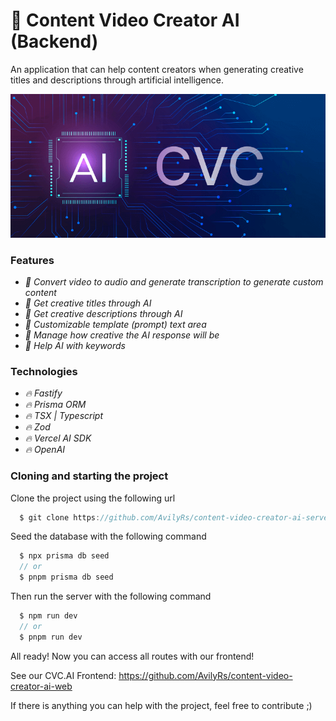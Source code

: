# :robot: Content Video Creator AI (Backend)

An application that can help content creators when generating creative titles and descriptions through artificial intelligence.

![cover](https://github.com/AvilyRs/avilyrs/blob/master/projects-images/cvc-ai/cover.png?raw=true)

### Features

- *:pencil: Convert video to audio and generate transcription to generate custom content*
- *:pencil: Get creative titles through AI*
- *:pencil: Get creative descriptions through AI*
- *:pencil: Customizable template (prompt) text area*
- *:pencil: Manage how creative the AI ​​response will be*
- *:pencil: Help AI with keywords*

### Technologies

- *:fire: Fastify*
- *:fire: Prisma ORM*
- *:fire: TSX | Typescript*
- *:fire: Zod*
- *:fire: Vercel AI SDK*
- *:fire: OpenAI*

### Cloning and starting the project

Clone the project using the following url
```javascript
  $ git clone https://github.com/AvilyRs/content-video-creator-ai-server.git
```

Seed the database with the following command
```javascript
  $ npx prisma db seed
  // or
  $ pnpm prisma db seed
```

Then run the server with the following command
```javascript
  $ npm run dev
  // or
  $ pnpm run dev
```

All ready!
Now you can access all routes with our frontend!

See our CVC.AI Frontend: https://github.com/AvilyRs/content-video-creator-ai-web

If there is anything you can help with the project, feel free to contribute ;)

